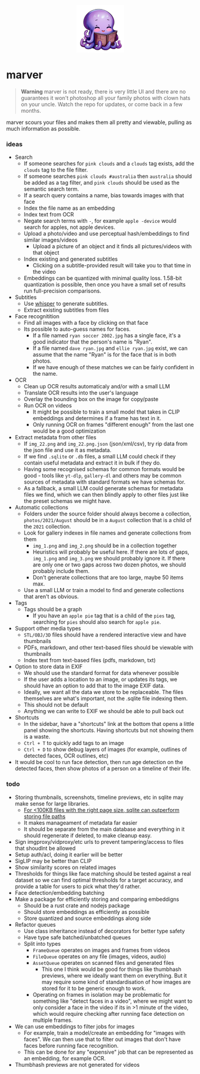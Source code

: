 <p align="center">
  <img src="./assets/logo-large.png" height="128" width="128" />
</p>

# marver

> **Warning**
> marver is not ready, there is very little UI and there are no guarantees it won't photoshop all your family photos with clown hats on your uncle. Watch the repo for updates, or come back in a few months.

marver scours your files and makes them all pretty and viewable, pulling as much information as possible.

### ideas

- Search
  - If someone searches for `pink clouds` and a `clouds` tag exists, add the `clouds` tag to the file filter.
  - If someone searches `pink clouds #australia` then `australia` should be added as a tag filter, and `pink clouds` should be used as the semantic search term.
  - If a search query contains a name, bias towards images with that face
  - Index the file name as an embedding
  - Index text from OCR
  - Negate search terms with `-`, for example `apple -device` would search for apples, not apple devices.
  - Upload a photo/video and use perceptual hash/embeddings to find similar images/videos
    - Upload a picture of an object and it finds all pictures/videos with that object
  - Index existing and generated subtitles
    - Clicking on a subtitle-provided result will take you to that time in the video
  - Embeddings can be quantized with minimal quality loss. 1.58-bit quantization is possible, then once you have a small set of results run full-precision comparisons.
- Subtitles
  - Use [whisper](https://github.com/openai/whisper) to generate subtitles.
  - Extract existing subtitles from files
- Face recognitition
  - Find all images with a face by clicking on that face
  - Its possible to auto-guess names for faces.
    - If a file named `ryan soccer 2002.jpg` has a single face, it's a good indicator that the person's name is "Ryan".
    - If a file named `dave ryan.jpg` and `ellie ryan.jpg` exist, we can assume that the name "Ryan" is for the face that is in both photos.
    - If we have enough of these matches we can be fairly confident in the name.
- OCR
  - Clean up OCR results automaticaly and/or with a small LLM
  - Translate OCR results into the user's language
  - Overlay the bounding box on the image for copy/paste
  - Run OCR on videos
    - It might be possible to train a small model that takes in CLIP embeddings and determines if a frame has text in it.
    - Only running OCR on frames "different enough" from the last one would be a good optimization
- Extract metadata from other files
  - If `img_22.png` and `img_22.png.json` (json/xml/csv), try rip data from the json file and use it as metadata.
  - If we find `.sqlite` or `.db` files, a small LLM could check if they contain useful metadata and extract it in bulk if they do.
  - Having some recognised schemas for common formats would be good - tools like `yt-dlp`, `gallery-dl` and others may be common sources of metadata with standard formats we have schemas for.
  - As a fallback, a small LLM could generate schemas for metadata files we find, which we can then blindly apply to other files just like the preset schemas we might have.
- Automatic collections
  - Folders under the source folder should always become a collection, `photos/2021/August` should be in a `August` collection that is a child of the `2021` collection.
  - Look for gallery indexes in file names and generate collections from them
    - `img_1.png` and `img_2.png` should be in a collection together
    - Heuristics will probably be useful here. If there are lots of gaps, `img_1.png` and `img_3.png` we should probably ignore it. If there are only one or two gaps across two dozen photos, we should probably include them.
    - Don't generate collections that are too large, maybe 50 items max.
  - Use a small LLM or train a model to find and generate collections that aren't as obvious.
- Tags
  - Tags should be a graph
    - If you have an `apple pie` tag that is a child of the `pies` tag, searching for `pies` should also search for `apple pie`.
- Support other media types
  - `STL/OBJ/3D` files should have a rendered interactive view and have thumbnails
  - PDFs, markdown, and other text-based files should be viewable with thumbnails
  - Index text from text-based files (pdfs, markdown, txt)
- Option to store data in EXIF
  - We should use the standard format for data whenever possible
  - If the user adds a location to an image, or updates its tags, we should have an option to add that to the image EXIF data.
  - Ideally, we want all the data we store to be replaceable. The files themselves are what's important, not the .sqlite file indexing them.
  - This should not be default
  - Anything we can write to EXIF we should be able to pull back out
- Shortcuts
  - In the sidebar, have a "shortcuts" link at the bottom that opens a little panel showing the shortcuts. Having shortcuts but not showing them is a waste.
  - `Ctrl + T` to quickly add tags to an image
  - `Ctrl + D` to show debug layers of images (for example, outlines of detected faces, OCR outlines, etc)
- It would be cool to run face detection, then run age detection on the detected faces, then show photos of a person on a timeline of their life.

### todo

- Storing thumbnails, screenshots, timeline previews, etc in sqlite may make sense for large libraries.
  - [For <100KB files with the right page size, sqlite can outperform storing file paths](https://www.sqlite.org/intern-v-extern-blob.html)
  - It makes manageament of metadata far easier
  - It should be separate from the main database and everything in it should regenerate if deleted, to make cleanup easy.
- Sign imgproxy/vidproxy/etc urls to prevent tampering/access to files that shoudlnt be allowed
- Setup auth/acl, doing it earlier will be better
- SigLIP may be better than CLIP
- Show similarity scores on related images
- Thresholds for things like face matching should be tested against a real dataset so we can find optimal thresholds for a target accuracy, and provide a table for users to pick what they'd rather.
- Face detection/embedding batching
- Make a package for efficiently storing and comparing embeddigns
  - Should be a rust crate and nodejs package
  - Should store embeddings as efficiently as possible
  - Store quantized and source embeddings along side
- Refactor queues
  - Use class inheritance instead of decorators for better type safety
  - Have type safe batched/unbatched queues
  - Split into types
    - `FrameQueue` operates on images and frames from videos
    - `FileQueue` operates on any file (images, videos, audio)
    - `AssetQueue` operates on scanned files and generated files
      - This one I think would be good for things like thumbhash previews, where we ideally want them on everything. But it may require some kind of standardisation of how images are stored for it to be generic enough to work.
    - Operating on frames in isolation may be problematic for something like "detect faces in a video", where we might want to only consider a face in the video if its in >1 minute of the video, which would require checking after running face detection on multiple frames.
- We can use embeddings to filter jobs for images
  - For example, train a model/create an embedding for "images with faces". We can then use that to filter out images that don't have faces before running face recognition.
  - This can be done for any "expensive" job that can be represented as an embedding, for example OCR.
- Thumbhash previews are not generated for videos